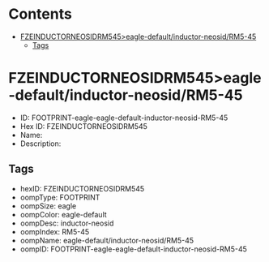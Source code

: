



Contents
========

* [FZEINDUCTORNEOSIDRM545>eagle-default/inductor-neosid/RM5-45](#fzeinductorneosidrm545eagle-defaultinductor-neosidrm5-45)
	* [Tags](#tags)

# FZEINDUCTORNEOSIDRM545>eagle-default/inductor-neosid/RM5-45

- ID: FOOTPRINT-eagle-eagle-default-inductor-neosid-RM5-45
- Hex ID: FZEINDUCTORNEOSIDRM545
- Name: 
- Description: 

## Tags

- hexID: FZEINDUCTORNEOSIDRM545
- oompType: FOOTPRINT
- oompSize: eagle
- oompColor: eagle-default
- oompDesc: inductor-neosid
- oompIndex: RM5-45
- oompName: eagle-default/inductor-neosid/RM5-45
- oompID: FOOTPRINT-eagle-eagle-default-inductor-neosid-RM5-45

